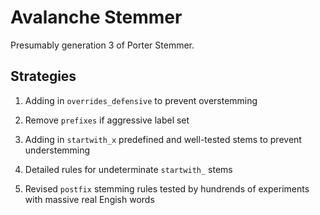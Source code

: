 # Avalanche Stemmer

Presumably generation 3 of Porter Stemmer. 

## Strategies

1. Adding in `overrides_defensive` to prevent overstemming

2. Remove `prefixes` if aggressive label set

3. Adding in `startwith_x` predefined and well-tested stems to prevent understemming

4. Detailed rules for undeterminate `startwith_` stems

5. Revised `postfix` stemming rules tested by hundrends of experiments with massive real Engish words

